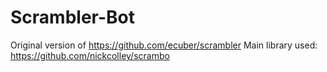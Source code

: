 
# Scrambler-Bot #
Original version of https://github.com/ecuber/scrambler
Main library used: https://github.com/nickcolley/scrambo
